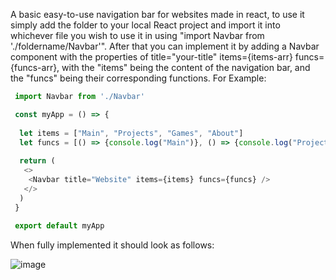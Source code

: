 A basic easy-to-use navigation bar for websites made in react, to use it simply add the folder to your local React project and import it into whichever file you wish to use it in using "import Navbar from './foldername/Navbar'". After that you can implement it by adding a Navbar component with the properties of title="your-title" items={items-arr} funcs={funcs-arr}, with the "items" being the content of the navigation bar, and the "funcs" being their corresponding functions. For Example: 
```javascript
 import Navbar from './Navbar'

 const myApp = () => {
 
  let items = ["Main", "Projects", "Games", "About"]
  let funcs = [() => {console.log("Main")}, () => {console.log("Projects")}, () => {console.log("Games")}, () => {console.log("About")}]
  
  return (
   <>
    <Navbar title="Website" items={items} funcs={funcs} />
   </>
  )
 }
 
 export default myApp
```

When fully implemented it should look as follows:

![image](https://i.imgur.com/kaHlUvN.png)
